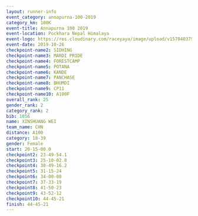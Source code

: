 ```yaml
---
layout: runner-info 
event_category: annapurna-100-2019 
category_km: 100K 
event-title: Annapurna 100 2019 
event-location: Pockhara Nepal Himalaya 
event-logo: https://res.cloudinary.com/raceyaya/image/upload/v1570403752/logo/annapurna-100_kbwug4.jpg 
event-date: 2019-10-26 
checkpoint-name2: SIDHING 
checkpoint-name3: MARDI PRIDE 
checkpoint-name4: FORESTCAMP 
checkpoint-name5: POTANA 
checkpoint-name6: KANDE 
checkpoint-name7: PANCHASE 
checkpoint-name8: BHUMDI 
checkpoint-name9: CP11 
checkpoint-name10: A100F 
overall_rank: 25
gender_rank: 2
category_rank: 2
bib: 1056
name: XINSHUANG WEI
team_name: CHN
distance: A100
category: 18-39
gender: Female
start: 20-15-00.0
checkpoint2: 23-49-54.1
checkpoint3: 25-10-02.8
checkpoint4: 30-49-16.2
checkpoint5: 31-15-24
checkpoint6: 34-00-08
checkpoint7: 37-33-19
checkpoint8: 41-50-23
checkpoint9: 43-52-12
checkpoint10: 44-45-21
finish: 44-45-21
---
```

